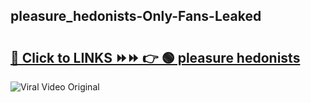 
 ## pleasure_hedonists-Only-Fans-Leaked

# <h2><a href="https://clipsfans.com/pleasure_hedonists&ref=git">🔗 Click to LINKS ⏩⏩ 👉 🟢 pleasure hedonists </a></h2>

<a href="https://clipsfans.com/pleasure_hedonists&ref=git" rel="nofollow" data-target="animated-image.originalLink"><img src="https://i.ibb.co.com/xMMVF88/686577567.gif" alt="Viral Video Original" style="max-width: 100%; display: inline-block;" data-target="animated-image.originalImage"></a>
